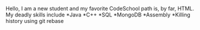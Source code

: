 Hello, I am a new student and my favorite CodeSchool path is, by far, HTML.
My deadly skills include
*Java
*C++
*SQL
*MongoDB
*Assembly
*Killing history using git rebase
